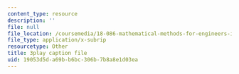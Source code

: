 ```yaml
---
content_type: resource
description: ''
file: null
file_location: /coursemedia/18-086-mathematical-methods-for-engineers-ii-spring-2006/19053d5da69bb6bc306b7b8a8e1d03ea_c9XosfcouiM.srt
file_type: application/x-subrip
resourcetype: Other
title: 3play caption file
uid: 19053d5d-a69b-b6bc-306b-7b8a8e1d03ea
---
```


